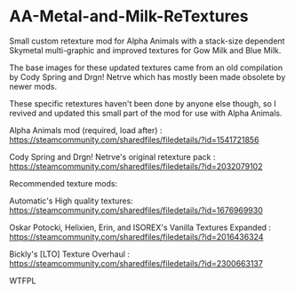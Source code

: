 # AA-Metal-and-Milk-ReTextures

  Small custom retexture mod for Alpha Animals with a stack-size dependent Skymetal multi-graphic and improved textures for Gow Milk and Blue Milk.
  
  The base images for these updated textures came from an old compilation by Cody Spring and Drgn! Netrve which has mostly been made obsolete by newer mods.
  
  These specific retextures haven't been done by anyone else though, so I revived and updated this small part of the mod for use with Alpha Animals.
  
  Alpha Animals mod (required, load after) : https://steamcommunity.com/sharedfiles/filedetails/?id=1541721856
  
  Cody Spring and Drgn! Netrve's original retexture pack : https://steamcommunity.com/sharedfiles/filedetails/?id=2032079102
  
  Recommended texture mods: 
  
  Automatic's High quality textures: https://steamcommunity.com/sharedfiles/filedetails/?id=1676969930
  
  Oskar Potocki, Helixien, Erin, and ISOREX's Vanilla Textures Expanded : https://steamcommunity.com/sharedfiles/filedetails/?id=2016436324
  
  Bickly's [LTO] Texture Overhaul : https://steamcommunity.com/sharedfiles/filedetails/?id=2300663137
  
  WTFPL
